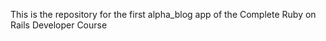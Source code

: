 
This is the repository for the first alpha_blog app of the Complete Ruby on Rails Developer Course
